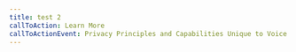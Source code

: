 ```yaml
---
title: test 2
callToAction: Learn More
callToActionEvent: Privacy Principles and Capabilities Unique to Voice Webinar
---
```


